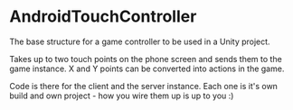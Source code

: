 # AndroidTouchController

The base structure for a game controller to be used in a Unity project.

Takes up to two touch points on the phone screen and sends them to the game instance.
X and Y points can be converted into actions in the game.

Code is there for the client and the server instance.
Each one is it's own build and own project - how you wire them up is up to you :)
